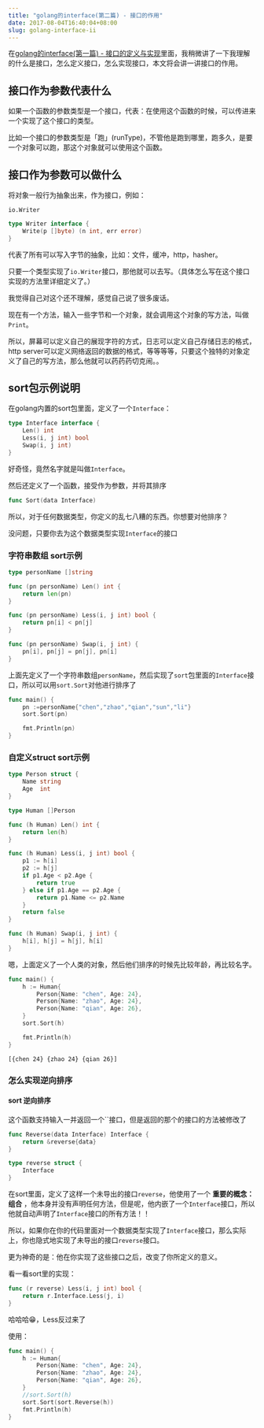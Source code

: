 ```yaml
---
title: "golang的interface(第二篇) - 接口的作用"
date: 2017-08-04T16:40:04+08:00
slug: golang-interface-ii
---
```


在[golang的interface(第一篇) - 接口的定义与实现](../golang-interface-i/)里面，我稍微讲了一下我理解的什么是接口，怎么定义接口，怎么实现接口，本文将会讲一讲接口的作用。

## 接口作为参数代表什么

如果一个函数的参数类型是一个接口，代表：在使用这个函数的时候，可以传进来一个实现了这个接口的类型。

比如一个接口的参数类型是「跑」(runType)，不管他是跑到哪里，跑多久，是要一个对象可以跑，那这个对象就可以使用这个函数。

## 接口作为参数可以做什么

将对象一般行为抽象出来，作为接口，例如：

`io.Writer`
```go
type Writer interface {
	Write(p []byte) (n int, err error)
}
```
代表了所有可以写入字节的抽象，比如：文件，缓冲，http，hasher。

只要一个类型实现了`io.Writer`接口，那他就可以去写。（具体怎么写在这个接口实现的方法里详细定义了。）

我觉得自己对这个还不理解，感觉自己说了很多废话。

现在有一个方法，输入一些字节和一个对象，就会调用这个对象的写方法，叫做`Print`。

所以，屏幕可以定义自己的展现字符的方式，日志可以定义自己存储日志的格式，http server可以定义网络返回的数据的格式，等等等等，只要这个独特的对象定义了自己的写方法，那么他就可以药药药切克闹。。

## sort包示例说明

在golang内置的sort包里面，定义了一个`Interface`：
```go
type Interface interface {
	Len() int
	Less(i, j int) bool
	Swap(i, j int)
}
```

好奇怪，竟然名字就是叫做`Interface`。

然后还定义了一个函数，接受作为参数，并将其排序
```go
func Sort(data Interface)
```

所以，对于任何数据类型，你定义的乱七八糟的东西。你想要对他排序？

没问题，只要你去为这个数据类型实现`Interface`的接口

### 字符串数组 sort示例
```go
type personName []string

func (pn personName) Len() int {
	return len(pn)
}

func (pn personName) Less(i, j int) bool {
	return pn[i] < pn[j]
}

func (pn personName) Swap(i, j int) {
	pn[i], pn[j] = pn[j], pn[i]
}
```

上面先定义了一个字符串数组`personName`，然后实现了`sort`包里面的`Interface`接口，所以可以用`sort.Sort`对他进行排序了
```go
func main() {
	pn :=personName{"chen","zhao","qian","sun","li"}
	sort.Sort(pn)

	fmt.Println(pn)
}
```

### 自定义struct sort示例
```go
type Person struct {
	Name string
	Age  int
}

type Human []Person

func (h Human) Len() int {
	return len(h)
}

func (h Human) Less(i, j int) bool {
	p1 := h[i]
	p2 := h[j]
	if p1.Age < p2.Age {
		return true
	} else if p1.Age == p2.Age {
		return p1.Name <= p2.Name
	}
	return false
}

func (h Human) Swap(i, j int) {
	h[i], h[j] = h[j], h[i]
}
```

嗯，上面定义了一个人类的对象，然后他们排序的时候先比较年龄，再比较名字。
```go
func main() {
	h := Human{
		Person{Name: "chen", Age: 24},
		Person{Name: "zhao", Age: 24},
		Person{Name: "qian", Age: 26},
	}
	sort.Sort(h)

	fmt.Println(h)
}
```

```
[{chen 24} {zhao 24} {qian 26}]
```

### 怎么实现逆向排序

#### sort 逆向排序

这个函数支持输入一并返回一个\`\`接口，但是返回的那个的接口的方法被修改了
```go
func Reverse(data Interface) Interface {
	return &reverse{data}
}
```

```go
type reverse struct {
	Interface
}
```

在sort里面，定义了这样一个未导出的接口`reverse`，他使用了一个 **重要的概念：组合** ，他本身并没有声明任何方法，但是呢，他内嵌了一个`Interface`接口，所以他就自动声明了`Interface`接口的所有方法！！

所以，如果你在你的代码里面对一个数据类型实现了`Interface`接口，那么实际上，你也隐式地实现了未导出的接口`reverse`接口。

更为神奇的是：他在你实现了这些接口之后，改变了你所定义的意义。

看一看sort里的实现：
```go
func (r reverse) Less(i, j int) bool {
	return r.Interface.Less(j, i)
}
```

哈哈哈😁，Less反过来了

使用：
```go
func main() {
	h := Human{
		Person{Name: "chen", Age: 24},
		Person{Name: "zhao", Age: 24},
		Person{Name: "qian", Age: 26},
	}
	//sort.Sort(h)
	sort.Sort(sort.Reverse(h))
	fmt.Println(h)
}
```
